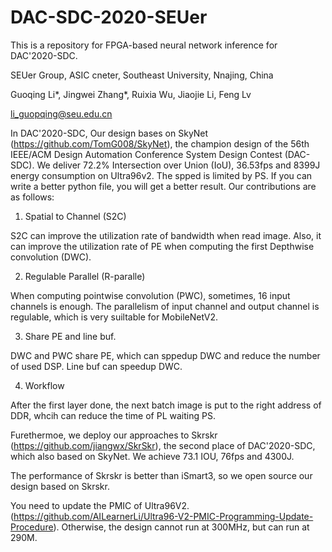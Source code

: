 # DAC-SDC-2020-SEUer


This is a repository for FPGA-based neural network inference for DAC'2020-SDC. 

SEUer Group, ASIC cneter, Southeast University, Nnajing, China

Guoqing Li*, Jingwei Zhang*, Ruixia Wu, Jiaojie Li, Feng Lv

li_guopqing@seu.edu.cn

In DAC'2020-SDC, Our design bases on SkyNet (https://github.com/TomG008/SkyNet), the champion design of the 56th IEEE/ACM Design Automation Conference System Design Contest (DAC-SDC). We deliver 72.2% Intersection over Union (IoU), 36.53fps and 8399J energy consumption on Ultra96v2. The spped is limited by PS. If you can write a better python file, you will get a better result. Our contributions are as follows:

1. Spatial to Channel (S2C)

  S2C can improve the utilization rate of bandwidth when read image. Also, it can improve the utilization rate of PE when computing the first Depthwise convolution (DWC).

2. Regulable Parallel (R-paralle)

  When computing pointwise convolution (PWC), sometimes, 16 input channels is enough. The parallelism of input channel and output channel is regulable, which is very suiltable for MobileNetV2.
  
3. Share PE and line buf.

  DWC and PWC share PE, which can sppedup DWC and reduce the number of used DSP. Line buf can speedup DWC.

4. Workflow

  After the first layer done, the next batch image is put to the right address of DDR, whcih can reduce the time of PL waiting PS.
  


Furethermoe, we deploy our approaches to Skrskr (https://github.com/jiangwx/SkrSkr), the second place of DAC'2020-SDC, which also based on SkyNet. We achieve 73.1 IOU, 76fps and 4300J.

The performance of Skrskr is better than iSmart3, so we open source our design based on Skrskr.

You need to update the PMIC of Ultra96V2. (https://github.com/AILearnerLi/Ultra96-V2-PMIC-Programming-Update-Procedure). Otherwise, the design cannot run at 300MHz, but can run at 290M.



